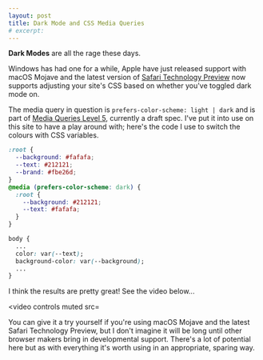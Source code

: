 ```yaml
---
layout: post
title: Dark Mode and CSS Media Queries
# excerpt: 
---
```


<p class="lead"><strong>Dark Modes</strong> are all the rage these days.</p>

Windows has had one for a while, Apple have just released support with macOS Mojave and the latest version of [Safari Technology Preview](https://webkit.org/blog/8475/release-notes-for-safari-technology-preview-68/) now supports adjusting your site's CSS based on whether you've toggled dark mode on.

The media query in question is `prefers-color-scheme: light | dark` and is part of [Media Queries Level 5](https://drafts.csswg.org/mediaqueries-5/#prefers-color-scheme), currently a draft spec. I've put it into use on this site to have a play around with; here's the code I use to switch the colours with CSS variables.

```css
:root {
  --background: #fafafa;
  --text: #212121;
  --brand: #fbe26d;
}
@media (prefers-color-scheme: dark) {
  :root {
    --background: #212121;
    --text: #fafafa;
  }
}

body {
  ...
  color: var(--text);
  background-color: var(--background);
  ...
}
```

I think the results are pretty great! See the video below...

<video controls muted src=
  <source type="video/mp4" src="/assets/videos/blog/2018-10-30/darkmode.mp4">
  <source type="video/webm" src="/assets/videos/blog/2018-10-30/darkmode.webm">
</video>

You can give it a try yourself if you're using macOS Mojave and the latest Safari Technology Preview, but I don't imagine it will be long until other browser makers bring in developmental support. There's a lot of potential here but as with everything it's worth using in an appropriate, sparing way.